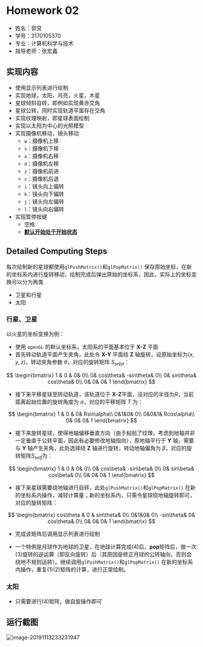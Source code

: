 # Homework 02

- 姓名：郭炅
- 学号：3170105370
- 专业：计算机科学与技术
- 指导老师：张宏鑫

## 实现内容

- 使用显示列表进行绘制
- 实现地球，太阳，月亮，火星，木星
- 星球倾斜自转，即例如实现黄赤交角
- 星球公转，同时实现轨道平面存在交角
- 实现纹理映射，即星球表面绘制
- 实现以太阳为中心的光照模型
- 实现摄像机移动，镜头移动
    - `w`：摄像机上移
    - `s`：摄像机下移
    - `a`：摄像机右移
    - `d`：摄像机左移
    - `z`：摄像机前进
    - `c`：摄像机后退
    - `i`：镜头向上偏转
    - `k`：镜头向下偏转
    - `j`：镜头向左偏转
    - `l`：镜头向右偏转
- 实现暂停按键
    - 空格
    - **<u>默认开始处于开始状态</u>**

## Detailed Computing Steps

每次绘制新的星球都使用`glPushMatrix()`和`glPopMatrix()` 保存原始坐标，在新的坐标系内进行旋转移动，绘制完成后弹出原始的坐标系，因此，实际上的坐标变换可以分为两类

- 卫星和行星
- 太阳

### 行星、卫星

以火星的坐标变换为例：

- 使用 `openGL` 的默认坐标系，太阳系的平面基本位于 **X-Z** 平面
- 首先转动轨道平面产生夹角，此处令 **X-Y** 平面绕 **Z** 轴旋转，设原始坐标为$(x,y,z)$，转动夹角参数 $\theta$，对应的旋转矩阵 $S_{orbit}$：

$$
\begin{bmatrix}
1 & 0 & 0& 0\\
0& cos\theta& -sin\theta& 0\\
0& sin\theta& cos\theta& 0\\
0& 0& 0& 1
\end{bmatrix}
$$

- 接下来平移星球至转动轨道，该轨道位于 **X-Z**平面，设对应的半径为$R$，当前距离起始位置的旋转角度为 $\alpha$，对应的平移矩阵 $T$ 为：

$$
\begin{bmatrix}
1 & 0 & 0& Rsin\alpha\\
0&1&0& 0\\
0&0&1& Rcos\alpha\\
0& 0& 0& 1
\end{bmatrix}
$$

- 接下来旋转星球，使得地轴偏移垂直方向（由于粘贴了纹理，考虑到地轴并非一定垂直于公转平面，因此有必要修改地轴指向），原地轴平行于 **Y** 轴，需要与 **Y** 轴产生夹角，此处选择绕 **Z** 轴进行旋转，转动地轴偏角为 $\beta$，对应的旋转矩阵$S_{self}$为：

$$
\begin{bmatrix}
1 & 0 & 0& 0\\
0& cos\beta& -sin\beta& 0\\
0& sin\beta& cos\beta& 0\\
0& 0& 0& 1
\end{bmatrix}
$$

- 接下来星球需要绕地轴进行自转，此处`glPushMatrix()`和`glPopMatrix()` 在新的坐标系内操作，减轻计算量；新的坐标系内，只需令星球绕地轴旋转即可，对应的旋转矩阵：

$$
\begin{bmatrix}
 cos\theta & 0 & sin\theta& 0\\
0&1&0& 0\\
 -sin\theta& 0& cos\theta& 0\\
0& 0& 0& 1
\end{bmatrix}
$$

- 完成该矩阵后调用显示列表进行绘制

- 一个特例是月球作为地球的卫星，在地球计算完成(4)后，**pop**矩阵后，做一次(3)旋转的逆运算（即反向旋转）后（其原因是修正月球的公转轴向，否则会绕地不规则运转）。继续调用`glPushMatrix()`和`glPopMatrix()` 在新的坐标系内操作，重复(1)(2)矩阵的计算，进行正常绘制。

### 太阳

- 只需要进行(4)矩阵，做自旋操作即可

## 运行截图

![image-20191113233231947](image-20191113233231947.png)